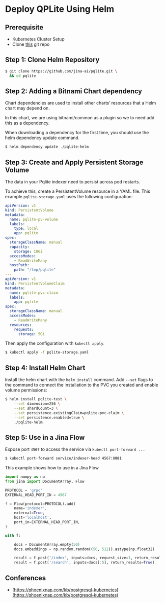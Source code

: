 # Deploy QPLite Using Helm

## Prerequisite
- Kubernetes Cluster Setup
- Clone [this](https://github.com/jina-ai/pqlite.git) git repo

## Step 1: Clone Helm Repository

```bash
$ git clone https://github.com/jina-ai/pqlite.git \
  && cd pqlite
```

## Step 2: Adding a Bitnami Chart dependency

Chart dependencies are used to install other charts’ resources that a Helm chart may depend on.

In this chart, we are using bitnami/common as a plugin so we to need add this as a dependency.

When downloading a dependency for the first time, you should use the helm dependency update command.

```bash
$ helm dependency update ./pqlite-helm
```

## Step 3: Create and Apply Persistent Storage Volume

The data in your Pqlite indexer need to persist across pod restarts.

To achieve this, create a PersistentVolume resource in a YAML file. This example `pqlite-storage.yaml` uses the following configuration:
```YAML
apiVersion: v1
kind: PersistentVolume
metadata:
  name: pqlite-pv-volume
  labels:
    type: local
    app: pqlite
spec:
  storageClassName: manual
  capacity:
    storage: 10Gi
  accessModes:
    - ReadWriteMany
  hostPath:
    path: "/tmp/pqlite"
---
apiVersion: v1
kind: PersistentVolumeClaim
metadata:
  name: pqlite-pvc-claim
  labels:
    app: pqlite
spec:
  storageClassName: manual
  accessModes:
    - ReadWriteMany
  resources:
    requests:
      storage: 5Gi
```

Then apply the configuration with `kubectl apply`:

```bash
$ kubectl apply -f pqlite-storage.yaml
```

## Step 4: Install Helm Chart

Install the helm chart with the `helm install` command. Add `--set` flags to the command to connect the installation to the PVC you created and enable volume permissions:

```bash
$ helm install pqlite-test \
    --set dimension=256 \
    --set shardCount=3 \
    --set persistence.existingClaim=pqlite-pvc-claim \
    --set persistence.enabled=true \
    ./pqlite-helm
```

## Step 5: Use in a Jina Flow

Expose port `4567` to access the service via `kubectl port-forward ...`

```bash
$ kubectl port-forward service/indexer-head 4567:8081
```

This example shows how to use in a Jina Flow

```python
import numpy as np
from jina import DocumentArray, Flow

PROTOCOL = 'grpc'
EXTERNAL_HEAD_PORT_IN = 4567

f = Flow(protocol=PROTOCOL).add(
    name='indexer',
    external=True,
    host='localhost',
    port_in=EXTERNAL_HEAD_PORT_IN,
)

with f:

    docs = DocumentArray.empty(50)
    docs.embeddings = np.random.random((50, 512)).astype(np.float32)

    result = f.post('/index', inputs=docs, request_size=1, return_results=True)
    result = f.post('/search', inputs=docs[:5], return_results=True)
```

## Conferences

- [https://phoenixnap.com/kb/postgresql-kubernetes](https://phoenixnap.com/kb/postgresql-kubernetes)
